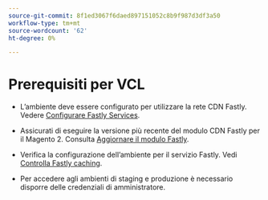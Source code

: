 ```yaml
---
source-git-commit: 8f1ed3067f6daed897151052c8b9f987d3df3a50
workflow-type: tm+mt
source-wordcount: '62'
ht-degree: 0%

---
```

# Prerequisiti per VCL

<!-- Prerequisites section inserted in tutorials for customizing the Fastly service configuration with custom VCL snippets. -->

- L’ambiente deve essere configurato per utilizzare la rete CDN Fastly. Vedere [Configurare Fastly Services](/help/cloud-guide/cdn/fastly-configuration.md).

- Assicurati di eseguire la versione più recente del modulo CDN Fastly per il Magento 2. Consulta [Aggiornare il modulo Fastly](/help/cloud-guide/cdn/fastly-configuration.md#upgrade-fastly-module).

- Verifica la configurazione dell’ambiente per il servizio Fastly. Vedi [Controlla Fastly caching](/help/cloud-guide/launch/checklist.md#verify-fastly-caching).

- Per accedere agli ambienti di staging e produzione è necessario disporre delle credenziali di amministratore.
